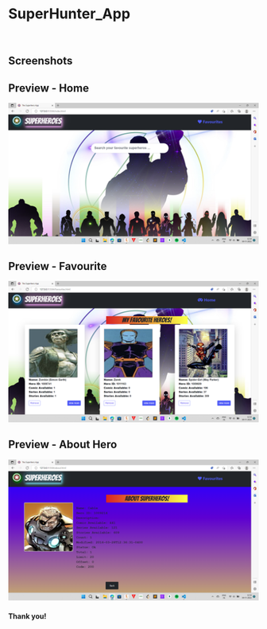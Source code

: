 # SuperHunter_App

<br>

## Screenshots <br>
## Preview - Home <br>
  <img src="/images/home.png" alt="Home Screenshot" srcset=""> <br>
## Preview - Favourite <br>
  <img src="images/favourite.png" alt="favouritelist Screenshot" srcset=""> <br>
## Preview - About Hero <br>
  <img src="images/about.png?raw=true" alt="aboutsuperhero Screenshot" srcset=""> <br>

#### Thank you!


